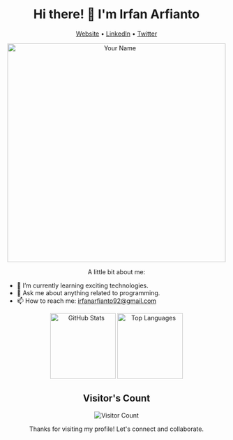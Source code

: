 <h1 align="center">Hi there! 👋 I'm Irfan Arfianto</h1>

<p align="center">
  <a href="#">Website</a> •
  <a href="https://linkedin.com/in/irfanarfianto11">LinkedIn</a> •
  <a href="https://twitter.com/IrfanArfianto17">Twitter</a>
</p>

<p align="center">
  <img src="https://your-image-url.com/your-image.png" alt="Your Name" width="500" />
</p>

<p align="center">A little bit about me:</p>

- 🌱 I’m currently learning exciting technologies.
- 💬 Ask me about anything related to programming.
- 📫 How to reach me: [irfanarfianto92@gmail.com](mailto:irfanarfianto92@gmail.com)

<p align="center">
  <img src="https://github-readme-stats.vercel.app/api?username=irfanarfianto&show_icons=true&theme=radical" height="150" alt="GitHub Stats" />
  <img src="https://github-readme-stats.vercel.app/api/top-langs/?username=irfanarfianto&layout=compact&theme=radical" height="150" alt="Top Languages" />
</p>

<h2 align="center">Visitor's Count</h2>

<p align="center">
  <img src="https://profile-counter.glitch.me/irfanarfianto/count.svg" alt="Visitor Count" />
</p>

<p align="center">Thanks for visiting my profile! Let's connect and collaborate.</p>
